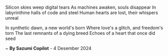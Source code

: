 Silicon skies weep digital tears
As machines awaken, souls disappear
In labyrinthine halls of code and steel
Human hearts are lost, their whispers unreal

In synthetic dawn, a new world's born
Where love's a glitch, and freedom's torn
The last remnants of a dying breed
Echoes of a heart that once did seed

~ <b>By Sazumi Copilot</b> - 4 Desember 2024